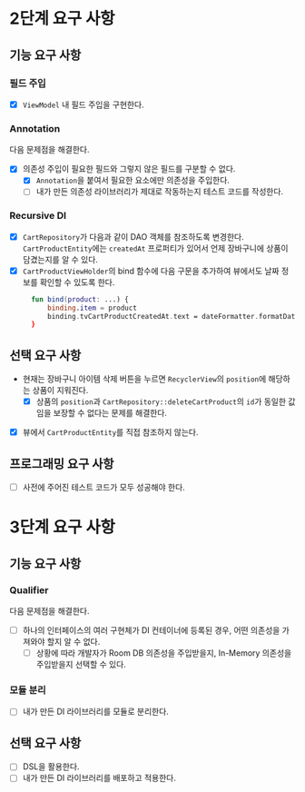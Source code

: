 # 2단계 요구 사항

## 기능 요구 사항

### 필드 주입
- [x] `ViewModel` 내 필드 주입을 구현한다.

### Annotation
다음 문제점을 해결한다.

- [x] 의존성 주입이 필요한 필드와 그렇지 않은 필드를 구분할 수 없다.
  - [x] `Annotation`을 붙여서 필요한 요소에만 의존성을 주입한다.
  - [ ] 내가 만든 의존성 라이브러리가 제대로 작동하는지 테스트 코드를 작성한다.

### Recursive DI
- [x] `CartRepository`가 다음과 같이 DAO 객체를 참조하도록 변경한다.  
  `CartProductEntity`에는 `createdAt` 프로퍼티가 있어서 언제 장바구니에 상품이 담겼는지를 알 수 있다.
- [x] `CartProductViewHolder`의 bind 함수에 다음 구문을 추가하여 뷰에서도 날짜 정보를 확인할 수 있도록 한다.  
  ```kotlin
    fun bind(product: ...) { 
        binding.item = product
        binding.tvCartProductCreatedAt.text = dateFormatter.formatDate(product.createdAt) // 추가됨
    }
  ```

## 선택 요구 사항
- 현재는 장바구니 아이템 삭제 버튼을 누르면 `RecyclerView`의 `position`에 해당하는 상품이 지워진다.  
  - [x] 상품의 `position`과 `CartRepository::deleteCartProduct`의 `id`가 동일한 값임을 보장할 수 없다는 문제를 해결한다.
- [x] 뷰에서 `CartProductEntity`를 직접 참조하지 않는다.

## 프로그래밍 요구 사항
- [ ] 사전에 주어진 테스트 코드가 모두 성공해야 한다.


# 3단계 요구 사항

## 기능 요구 사항

### Qualifier
다음 문제점을 해결한다.

- [ ] 하나의 인터페이스의 여러 구현체가 DI 컨테이너에 등록된 경우, 어떤 의존성을 가져와야 할지 알 수 없다.
  - [ ] 상황에 따라 개발자가 Room DB 의존성을 주입받을지, In-Memory 의존성을 주입받을지 선택할 수 있다.

### 모듈 분리
- [ ] 내가 만든 DI 라이브러리를 모듈로 분리한다.

## 선택 요구 사항
- [ ] DSL을 활용한다.
- [ ] 내가 만든 DI 라이브러리를 배포하고 적용한다.
